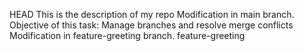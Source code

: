  HEAD
This is the description of my repo
Modification in main branch.
Objective of this task: Manage branches and resolve merge conflicts
Modification in feature-greeting branch.
feature-greeting
